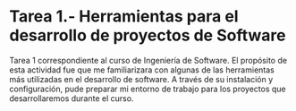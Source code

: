 # Tarea 1.- Herramientas para el desarrollo de proyectos de Software
Tarea 1 correspondiente al curso de Ingeniería de Software. El propósito de esta actividad fue que me familiarizara con algunas de las herramientas más utilizadas en el desarrollo de software. A través de su instalación y configuración, pude preparar mi entorno de trabajo para los proyectos que desarrollaremos durante el curso.